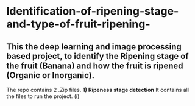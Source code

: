 # Identification-of-ripening-stage-and-type-of-fruit-ripening-
This the deep learning and image processing based project, to identify the Ripening stage of the fruit (Banana) and how the fruit is ripened (Organic or Inorganic).
----------------------------------------------
The repo contains 2 .Zip files.
**1) Ripeness stage detection**
It contains all the files to run the project.
(i) 
